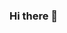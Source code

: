 ### Hi there 👋

<!--
**Jorlai35/Jorlai35** is a ✨ _special_ ✨ repository because its `README.md` (this file) appears on your GitHub profile.

Here are some ideas to get you started:

- 🔭 I’m currently working on Wintec projects
- 🌱 I’m currently studying a Bachelor of Applied IT
- 👯 I’m looking to collaborate on AI and Machine learning Projects
- 🤔 I’m looking for help with Software development skills
- 💬 Ask me about AI and Machine learning
- 📫 How to reach me: ...
- ⚡ Fun fact: ...
-->
